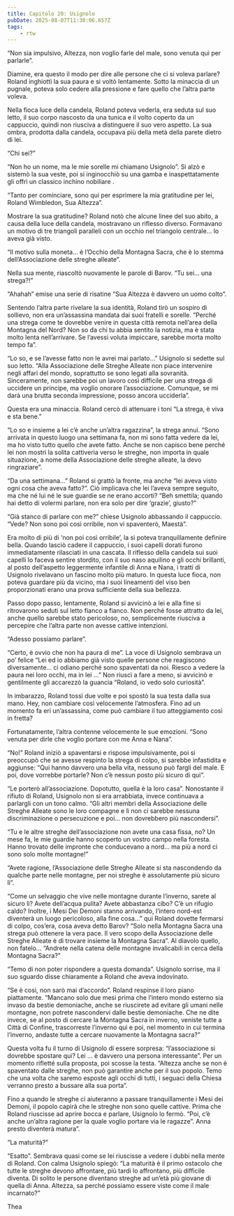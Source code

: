 ```yaml
---
title: Capitolo 20: Usignolo
pubDate: 2025-08-07T11:30:06.657Z
tags:
    - rtw
---
```



“Non sia impulsivo, Altezza, non voglio farle del male, sono venuta qui per parlarle”.


Diamine, era questo il modo per dire alle persone che ci si voleva parlare? Roland inghiottì la sua paura e si voltò lentamente. Sotto la minaccia di un pugnale, poteva solo cedere alla pressione e fare quello che l’altra parte voleva.


Nella fioca luce della candela, Roland poteva vederla, era seduta sul suo letto, il suo corpo nascosto da una tunica e il volto coperto da un cappuccio, quindi non riusciva a distinguere il suo vero aspetto. La sua ombra, prodotta dalla candela, occupava più della metà della parete dietro di lei.


“Chi sei?”


“Non ho un nome, ma le mie sorelle mi chiamano Usignolo”. Si alzò e sistemò la sua veste, poi si inginocchiò su una gamba e inaspettatamente gli offrì un classico inchino nobiliare .


“Tanto per cominciare, sono qui per esprimere la mia gratitudine per lei, Roland Wimbledon, Sua Altezza”.


Mostrare la sua gratitudine? Roland notò che alcune linee del suo abito, a causa della luce della candela, mostravano un riflesso diverso. Formavano un motivo di tre triangoli paralleli con un occhio nel triangolo centrale... lo aveva già visto.


“Il motivo sulla moneta… è l’Occhio della Montagna Sacra, che è lo stemma dell’Associazione delle streghe alleate”.


Nella sua mente, riascoltò nuovamente le parole di Barov. “Tu sei… una strega?!”


“Ahahah” emise una serie di risatine “Sua Altezza è davvero un uomo colto”.


Sentendo l’altra parte rivelare la sua identità, Roland tirò un sospiro di sollievo, non era un’assassina mandata dai suoi fratelli e sorelle. “Perché una strega come te dovrebbe venire in questa città remota nell’area della Montagna del Nord? Non so da chi tu abbia sentito la notizia, ma è stata molto lenta nell’arrivare. Se l’avessi voluta impiccare, sarebbe morta molto tempo fa”.


“Lo so, e se l’avesse fatto non le avrei mai parlato…” Usignolo si sedette sul suo letto. “Alla Associazione delle Streghe Alleate non piace intervenire negli affari del mondo, soprattutto se sono legati alla sovranità. Sinceramente, non sarebbe poi un lavoro così difficile per una strega di uccidere un principe, ma voglio onorare l’associazione. Comunque, se mi darà una brutta seconda impressione, posso ancora ucciderla”.


Questa era una minaccia. Roland cercò di attenuare i toni “La strega, è viva e sta bene.”


“Lo so e insieme a lei c’è anche un’altra ragazzina”, la strega annuì. “Sono arrivata in questo luogo una settimana fa, non mi sono fatta vedere da lei, ma ho visto tutto quello che avete fatto. Anche se non capisco bene perché lei non mostri la solita cattiveria verso le streghe, non importa in quale situazione, a nome della Associazione delle streghe alleate, la devo ringraziare”.


“Da una settimana…” Roland si grattò la fronte, ma anche “lei aveva visto ogni cosa che aveva fatto?”. Ciò implicava che lei l’aveva sempre seguito, ma che né lui né le sue guardie se ne erano accorti? “Beh smettila; quando hai detto di volermi parlare, non era solo per dire ‘grazie’, giusto?”


“Già stanco di parlare con me?” chiese Usignolo abbassando il cappuccio. “Vede? Non sono poi così orribile, non vi spaventerò, Maestà”.


Era molto di più di ‘non poi così orribile’, la si poteva tranquillamente definire bella. Quando lasciò cadere il cappuccio, i suoi capelli dorati furono immediatamente rilasciati in una cascata. Il riflesso della candela sui suoi capelli lo faceva sentire stordito, con il suo naso aquilino e gli occhi brillanti, al posto dell’aspetto leggermente infantile di Anna e Nana, i tratti di Usignolo rivelavano un fascino molto più maturo. In questa luce fioca, non poteva guardare più da vicino, ma i suoi lineamenti del viso ben proporzionati erano una prova sufficiente della sua bellezza.


Passo dopo passo, lentamente, Roland si avvicinò a lei e alla fine si ritrovarono seduti sul letto fianco a fianco. Non perché fosse attratto da lei, anche quello sarebbe stato pericoloso, no, semplicemente riusciva a percepire che l’altra parte non avesse cattive intenzioni.


“Adesso possiamo parlare”.


“Certo, è ovvio che non ha paura di me”. La voce di Usignolo sembrava un po’ felice “Lei ed io abbiamo già visto quelle persone che reagiscono diversamente… ci odiano perché sono spaventati da noi. Riesco a vedere la paura nei loro occhi, ma in lei …” Non riuscì a fare a meno, si avvicinò e gentilmente gli accarezzò la guancia “Roland, io vedo solo curiosità”.


In imbarazzo, Roland tossì due volte e poi spostò la sua testa dalla sua mano. Hey, non cambiare così velocemente l’atmosfera. Fino ad un momento fa eri un’assassina, come può cambiare il tuo atteggiamento così in fretta?


Fortunatamente, l’altra contenne velocemente le sue emozioni. “Sono venuta per dirle che voglio portare con me Anna e Nana”.


“No!” Roland iniziò a spaventarsi e rispose impulsivamente, poi si preoccupò che se avesse respinto la strega di colpo, si sarebbe infastidita e aggiunse: “Qui hanno davvero una bella vita, nessuno può fargli del male. E poi, dove vorrebbe portarle? Non c’è nessun posto più sicuro di qui”.


“Le porterò all’associazione. Dopotutto, quella è la loro casa”. Nonostante il rifiuto di Roland, Usignolo non si era arrabbiata, invece continuava a parlargli con un tono calmo. “Gli altri membri della Associazione delle Streghe Alleate sono le loro compagne e lì non ci sarebbe nessuna discriminazione o persecuzione e poi… non dovrebbero più nascondersi”.


“Tu e le altre streghe dell’associazione non avete una casa fissa, no? Un mese fa, le mie guardie hanno scoperto un vostro campo nella foresta. Hanno trovato delle impronte che conducevano a nord… ma più a nord ci sono solo molte montagne!”


“Avete ragione, l’Associazione delle Streghe Alleate si sta nascondendo da qualche parte nelle montagne, per noi streghe è assolutamente più sicuro lì”.


“Come un selvaggio che vive nelle montagne durante l’inverno, sarete al sicuro lì? Avete dell’acqua pulita? Avete abbastanza cibo? C’è un rifugio caldo? Inoltre, i Mesi Dei Demoni stanno arrivando, l’intero nord-est diventerà un luogo pericoloso, alla fine cosa…” qui Roland dovette fermarsi di colpo, cos’era, cosa aveva detto Barov? “Solo nella Montagna Sacra una strega può ottenere la vera pace. Il vero scopo della Associazione delle Streghe Alleate è di trovare insieme la Montagna Sacra”. Al diavolo quello, non fatelo… “Andrete nella catena delle montagne invalicabili in cerca della Montagna Sacra?”


“Temo di non poter rispondere a questa domanda”. Usignolo sorrise, ma il suo sguardo disse chiaramente a Roland che aveva indovinato.


“Se è così, non sarò mai d’accordo”. Roland respinse il loro piano piattamente. “Mancano solo due mesi prima che l’intero mondo esterno sia invaso da bestie demoniache, anche se riuscirete ad evitare gli umani nelle montagne, non potrete nascondervi dalle bestie demoniache. Che ne dite invece, se al posto di cercare la Montagna Sacra in inverno, veniste tutte a Città di Confine, trascorreste l’inverno qui e poi, nel momento in cui termina l’inverno, andaste tutte a cercare nuovamente la Montagna sacra?”


Questa volta fu il turno di Usignolo di essere sorpresa: “l’associazione si dovrebbe spostare qui? Lei … è davvero una persona interessante”. Per un momento rifletté sulla proposta, poi scosse la testa. “Altezza anche se non è spaventato dalle streghe, non può garantire anche per il suo popolo. Temo che una volta che saremo esposte agli occhi di tutti, i seguaci della Chiesa verranno presto a bussare alla sua porta”.


Fino a quando le streghe ci aiuteranno a passare tranquillamente i Mesi dei Demoni, il popolo capirà che le streghe non sono quelle cattive. Prima che Roland riuscisse ad aprire bocca e parlare, Usignolo lo fermò. “Poi, c’è anche un’altra ragione per la quale voglio portare via le ragazze”. Anna presto diventerà matura”.


“La maturità?”


“Esatto”. Sembrava quasi come se lei riuscisse a vedere i dubbi nella mente di Roland. Con calma Usignolo spiegò: “La maturità è il primo ostacolo che tutte le streghe devono affrontare, più tardi lo affrontano, più difficile diventa. Di solito le persone diventano streghe ad un’età più giovane di quella di Anna. Altezza, sa perché possiamo essere viste come il male incarnato?”






Thea


                                



